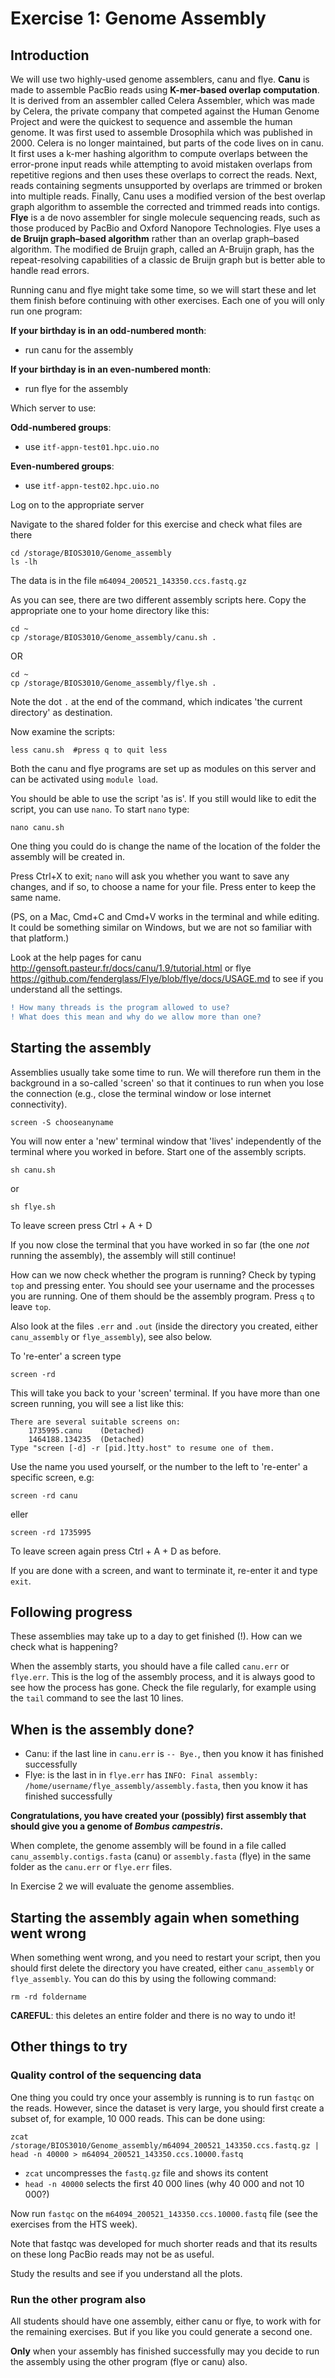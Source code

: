 # Exercise 1: Genome Assembly

## Introduction

We will use two highly-used genome assemblers, canu and flye. **Canu** is made to assemble PacBio reads using **K-mer-based overlap computation**. It is derived from an assembler called Celera Assembler, which was made by Celera, the private company that competed against the Human Genome Project and were the quickest to sequence and assemble the human genome. It was first used to assemble Drosophila which was published in 2000. Celera is no longer maintained, but parts of the code lives on in canu. It first uses a k-mer hashing algorithm to compute overlaps between the error-prone input reads while attempting to avoid mistaken overlaps from repetitive regions and then uses these overlaps to correct the reads. Next, reads containing segments unsupported by overlaps are trimmed or broken into multiple reads. Finally, Canu uses a modified version of the best overlap graph algorithm to assemble the corrected and trimmed reads into contigs. **Flye** is a de novo assembler for single molecule sequencing reads, such as those produced by PacBio and Oxford Nanopore Technologies. Flye uses a **de Bruijn graph–based algorithm** rather than an overlap graph–based algorithm. The modified de Bruijn graph, called an A-Bruijn graph, has the repeat-resolving capabilities of a classic de Bruijn graph but is better able to handle read errors.

Running canu and flye might take some time, so we will start these and let them finish before continuing with other exercises. Each one of you will only run one program:

**If your birthday is in an odd-numbered month**:
* run canu for the assembly

**If your birthday is in an even-numbered month**:
* run flye for the assembly

Which server to use:

**Odd-numbered groups**:
* use `itf-appn-test01.hpc.uio.no`

**Even-numbered groups**:
* use `itf-appn-test02.hpc.uio.no`

Log on to the appropriate server

Navigate to the shared folder for this exercise and check what files are there

```
cd /storage/BIOS3010/Genome_assembly
ls -lh
```

The data is in the file `m64094_200521_143350.ccs.fastq.gz`

As you can see, there are two different assembly scripts here. Copy the appropriate one to your home directory like this:

```
cd ~
cp /storage/BIOS3010/Genome_assembly/canu.sh .
```

OR

```
cd ~
cp /storage/BIOS3010/Genome_assembly/flye.sh .
```

Note the dot `.` at the end of the command, which indicates 'the current directory' as destination.

Now examine the scripts:

`less canu.sh  #press q to quit less`

Both the canu and flye programs are set up as modules on this server and can be activated using `module load`.

You should be able to use the script 'as is'. If you still would like to edit the script, you can use `nano`. To start `nano` type:

`nano canu.sh`

One thing you could do is change the name of the location of the folder the assembly will be created in.

Press Ctrl+X to exit; `nano` will ask you whether you want to save any changes, and if so, to choose a name for your file. Press enter to keep the same name.

(PS, on a Mac, Cmd+C and Cmd+V works in the terminal and while editing. It could be something similar on Windows, but we are not so familiar with that platform.)

Look at the help pages for canu http://gensoft.pasteur.fr/docs/canu/1.9/tutorial.html or flye https://github.com/fenderglass/Flye/blob/flye/docs/USAGE.md to see if you understand all the settings.

```diff
! How many threads is the program allowed to use?
! What does this mean and why do we allow more than one?
```

## Starting the assembly

Assemblies usually take some time to run. We will therefore run them in the background in a so-called 'screen' so that it continues to run when you lose the connection (e.g., close the terminal window or lose internet connectivity).

`screen -S chooseanyname`

You will now enter a 'new' terminal window that 'lives' independently of the terminal where you worked in before.
Start one of the assembly scripts.

`sh canu.sh`

or

`sh flye.sh`

To leave screen press Ctrl + A + D

If you now close the terminal that you have worked in so far
(the one *not* running the assembly),
the assembly will still continue!

How can we now check whether the program is running? Check by typing `top` and pressing enter. You should see your username and the processes you are running. One of them should be the assembly program.
Press `q` to leave `top`.

Also look at the files `.err` and `.out` (inside the directory you created, either `canu_assembly` or `flye_assembly`),
see also below.

To 're-enter' a screen type

`screen -rd`

This will take you back to your 'screen' terminal.
If you have more than one screen running,
you will see a list like this:

```
There are several suitable screens on:
	1735995.canu	(Detached)
	1464188.134235	(Detached)
Type "screen [-d] -r [pid.]tty.host" to resume one of them.
```

Use the name you used yourself, or the number to the left to 're-enter' a specific screen, e.g:

`screen -rd canu`

eller

`screen -rd 1735995`

To leave screen again press Ctrl + A + D as before.

If you are done with a screen, and want to terminate it,
re-enter it and type `exit`.

##  Following progress

These assemblies may take up to a day to get finished (!). How can we check what is happening?

When the assembly starts, you should have a file called `canu.err` or `flye.err`. This is the log of the assembly process, and it is always good to see how the process has gone. Check the file regularly, for example using the `tail` command to see the last 10 lines.


##  When is the assembly done?

* Canu: if the last line in `canu.err` is `-- Bye.`, then you know it has finished successfully
* Flye: is the last in in `flye.err` has `INFO: Final assembly: /home/username/flye_assembly/assembly.fasta`, then you know it has finished successfully

**Congratulations, you have created your (possibly) first assembly that should give you a genome of *Bombus campestris*.**

When complete, the genome assembly will be found in a file called `canu_assembly.contigs.fasta` (canu) or `assembly.fasta` (flye) in the same folder as the `canu.err` or `flye.err` files.

In Exercise 2 we will evaluate the genome assemblies.

##  Starting the assembly again when something went wrong

When something went wrong, and you need to restart your script, then you should first delete the directory you have created, either `canu_assembly` or `flye_assembly`. You can do this by using the following command:

`rm -rd foldername`

**CAREFUL**: this deletes an entire folder and there is no way to undo it!

## Other things to try

### Quality control of the sequencing data

One thing you could try once your assembly is running is to run `fastqc` on the reads.
However, since the dataset is very large, you should first create a subset of, for example, 10 000 reads.
This can be done using:

`zcat /storage/BIOS3010/Genome_assembly/m64094_200521_143350.ccs.fastq.gz | head -n 40000 > m64094_200521_143350.ccs.10000.fastq`

* `zcat` uncompresses the `fastq.gz` file and shows its content
* `head -n 40000` selects the first 40 000 lines (why 40 000 and not 10 000?)

Now run `fastqc` on the `m64094_200521_143350.ccs.10000.fastq` file (see the exercises from the HTS week).

Note that fastqc was developed for much shorter reads and that its results on these long PacBio reads may not be as useful.

Study the results and see if you understand all the plots.

### Run the other program also

All students should have one assembly, either canu or flye, to work with for the remaining exercises. But if you like you could generate a second one.

**Only** when your assembly has finished successfully may you decide to run the assembly using the other program (flye or canu) also.
